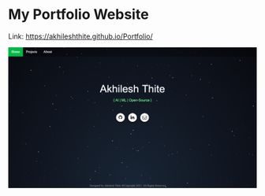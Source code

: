 # My Portfolio Website
Link: https://akhileshthite.github.io/Portfolio/

![](/static/images/portfolio.png)
